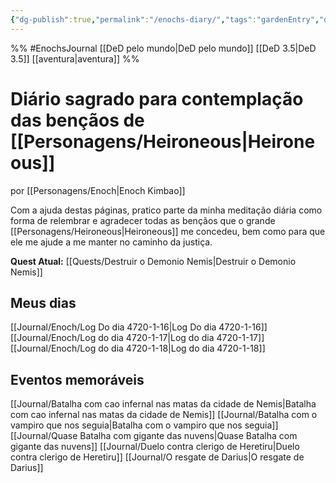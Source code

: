 ```yaml
---
{"dg-publish":true,"permalink":"/enochs-diary/","tags":"gardenEntry","dgHomeLink":true,"dgPassFrontmatter":false}
---
```



%%
#EnochsJournal 
[[DeD pelo mundo|DeD pelo mundo]] [[DeD 3.5|DeD 3.5]] [[aventura|aventura]] 
%%

# Diário sagrado para contemplação das bençãos de [[Personagens/Heironeous|Heironeous]]
por [[Personagens/Enoch|Enoch Kimbao]]

Com a ajuda destas páginas, pratico parte da minha meditação diária como forma de relembrar e agradecer todas as bençãos que o grande [[Personagens/Heironeous|Heironeous]] me concedeu, bem como para que ele me ajude a me manter no caminho da justiça.

**Quest Atual:** [[Quests/Destruir o Demonio Nemis|Destruir o Demonio Nemis]] 

## Meus dias
[[Journal/Enoch/Log Do dia 4720-1-16|Log Do dia 4720-1-16]]
[[Journal/Enoch/Log do dia 4720-1-17|Log do dia 4720-1-17]]
[[Journal/Enoch/Log do dia 4720-1-18|Log do dia 4720-1-18]]

## Eventos memoráveis
[[Journal/Batalha com cao infernal nas matas da cidade de Nemis|Batalha com cao infernal nas matas da cidade de Nemis]]
[[Journal/Batalha com o vampiro que nos seguia|Batalha com o vampiro que nos seguia]]
[[Journal/Quase Batalha com gigante das nuvens|Quase Batalha com gigante das nuvens]]
[[Journal/Duelo contra clerigo de Heretiru|Duelo contra clerigo de Heretiru]]
[[Journal/O resgate de Darius|O resgate de Darius]]
